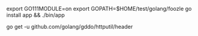 export GO111MODULE=on
export GOPATH=$HOME/test/golang/foozle
go install app && ./bin/app 


go get -u github.com/golang/gddo/httputil/header